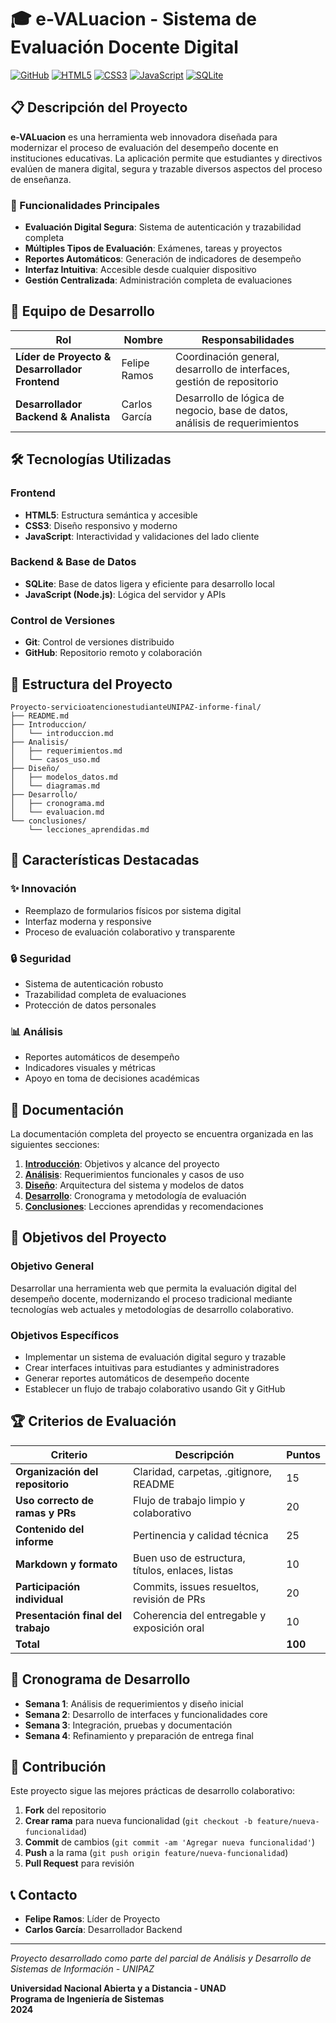 # 🎓 e-VALuacion - Sistema de Evaluación Docente Digital

[![GitHub](https://img.shields.io/badge/GitHub-Repository-blue?logo=github)](https://github.com)
[![HTML5](https://img.shields.io/badge/HTML5-E34F26?logo=html5&logoColor=white)](https://developer.mozilla.org/en-US/docs/Web/HTML)
[![CSS3](https://img.shields.io/badge/CSS3-1572B6?logo=css3&logoColor=white)](https://developer.mozilla.org/en-US/docs/Web/CSS)
[![JavaScript](https://img.shields.io/badge/JavaScript-F7DF1E?logo=javascript&logoColor=black)](https://developer.mozilla.org/en-US/docs/Web/JavaScript)
[![SQLite](https://img.shields.io/badge/SQLite-003B57?logo=sqlite&logoColor=white)](https://www.sqlite.org/)

## 📋 Descripción del Proyecto

**e-VALuacion** es una herramienta web innovadora diseñada para modernizar el proceso de evaluación del desempeño docente en instituciones educativas. La aplicación permite que estudiantes y directivos evalúen de manera digital, segura y trazable diversos aspectos del proceso de enseñanza.

### 🎯 Funcionalidades Principales

- **Evaluación Digital Segura**: Sistema de autenticación y trazabilidad completa
- **Múltiples Tipos de Evaluación**: Exámenes, tareas y proyectos
- **Reportes Automáticos**: Generación de indicadores de desempeño
- **Interfaz Intuitiva**: Accesible desde cualquier dispositivo
- **Gestión Centralizada**: Administración completa de evaluaciones

## 👥 Equipo de Desarrollo

| Rol | Nombre | Responsabilidades |
|-----|--------|-------------------|
| **Líder de Proyecto & Desarrollador Frontend** | Felipe Ramos | Coordinación general, desarrollo de interfaces, gestión de repositorio |
| **Desarrollador Backend & Analista** | Carlos García | Desarrollo de lógica de negocio, base de datos, análisis de requerimientos |

## 🛠️ Tecnologías Utilizadas

### Frontend
- **HTML5**: Estructura semántica y accesible
- **CSS3**: Diseño responsivo y moderno
- **JavaScript**: Interactividad y validaciones del lado cliente

### Backend & Base de Datos
- **SQLite**: Base de datos ligera y eficiente para desarrollo local
- **JavaScript (Node.js)**: Lógica del servidor y APIs

### Control de Versiones
- **Git**: Control de versiones distribuido
- **GitHub**: Repositorio remoto y colaboración

## 📁 Estructura del Proyecto

```
Proyecto-servicioatencionestudianteUNIPAZ-informe-final/
├── README.md
├── Introduccion/
│   └── introduccion.md
├── Analisis/
│   ├── requerimientos.md
│   └── casos_uso.md
├── Diseño/
│   ├── modelos_datos.md
│   └── diagramas.md
├── Desarrollo/
│   ├── cronograma.md
│   └── evaluacion.md
└── conclusiones/
    └── lecciones_aprendidas.md
```

## 🚀 Características Destacadas

### ✨ Innovación
- Reemplazo de formularios físicos por sistema digital
- Interfaz moderna y responsive
- Proceso de evaluación colaborativo y transparente

### 🔒 Seguridad
- Sistema de autenticación robusto
- Trazabilidad completa de evaluaciones
- Protección de datos personales

### 📊 Análisis
- Reportes automáticos de desempeño
- Indicadores visuales y métricas
- Apoyo en toma de decisiones académicas

## 📖 Documentación

La documentación completa del proyecto se encuentra organizada en las siguientes secciones:

1. **[Introducción](./Introduccion/introduccion.md)**: Objetivos y alcance del proyecto
2. **[Análisis](./Analisis/)**: Requerimientos funcionales y casos de uso
3. **[Diseño](./Diseño/)**: Arquitectura del sistema y modelos de datos
4. **[Desarrollo](./Desarrollo/)**: Cronograma y metodología de evaluación
5. **[Conclusiones](./conclusiones/)**: Lecciones aprendidas y recomendaciones

## 🎯 Objetivos del Proyecto

### Objetivo General
Desarrollar una herramienta web que permita la evaluación digital del desempeño docente, modernizando el proceso tradicional mediante tecnologías web actuales y metodologías de desarrollo colaborativo.

### Objetivos Específicos
- Implementar un sistema de evaluación digital seguro y trazable
- Crear interfaces intuitivas para estudiantes y administradores
- Generar reportes automáticos de desempeño docente
- Establecer un flujo de trabajo colaborativo usando Git y GitHub

## 🏆 Criterios de Evaluación

| Criterio | Descripción | Puntos |
|----------|-------------|--------|
| **Organización del repositorio** | Claridad, carpetas, .gitignore, README | 15 |
| **Uso correcto de ramas y PRs** | Flujo de trabajo limpio y colaborativo | 20 |
| **Contenido del informe** | Pertinencia y calidad técnica | 25 |
| **Markdown y formato** | Buen uso de estructura, títulos, enlaces, listas | 10 |
| **Participación individual** | Commits, issues resueltos, revisión de PRs | 20 |
| **Presentación final del trabajo** | Coherencia del entregable y exposición oral | 10 |
| **Total** | | **100** |

## 📅 Cronograma de Desarrollo

- **Semana 1**: Análisis de requerimientos y diseño inicial
- **Semana 2**: Desarrollo de interfaces y funcionalidades core
- **Semana 3**: Integración, pruebas y documentación
- **Semana 4**: Refinamiento y preparación de entrega final

## 🤝 Contribución

Este proyecto sigue las mejores prácticas de desarrollo colaborativo:

1. **Fork** del repositorio
2. **Crear rama** para nueva funcionalidad (`git checkout -b feature/nueva-funcionalidad`)
3. **Commit** de cambios (`git commit -am 'Agregar nueva funcionalidad'`)
4. **Push** a la rama (`git push origin feature/nueva-funcionalidad`)
5. **Pull Request** para revisión

## 📞 Contacto

- **Felipe Ramos**: Líder de Proyecto
- **Carlos García**: Desarrollador Backend

---

*Proyecto desarrollado como parte del parcial de Análisis y Desarrollo de Sistemas de Información - UNIPAZ*

**Universidad Nacional Abierta y a Distancia - UNAD**  
**Programa de Ingeniería de Sistemas**  
**2024**